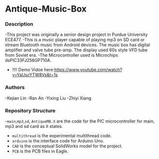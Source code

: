 # Antique-Music-Box

### Description
-This project was originally a senior design project in Purdue University ECE477. 
-This is a music player capable of playing mp3 on SD card or stream Bluetooth music from Android devices. The music box has digital amplifier and valve tube pre-amp. The display used 60s style VFD tube from Soviet era.
-The Microcontroller used is Microchips dsPIC33FJ256GP710A.
- !!!!  Demo Vidoe here:https://www.youtube.com/watch?v=YaUscYTW8Vs&t=1s

### Authors
-Kejian Lin
-Ran An
-Yixing Liu
-Zhiyi Xiang

### Repository Structure

-`main`,`mp3`,`sd`, `AntiqueMB.X` are the code for the PIC microcontroller for main, mp3 and sd card as it states.
- `multithread` is the experimental multithread code.
- `arduino` is the interface code for Arduino Uno.
- `CAD` is the conceptual SolidWorks model for the project.
- `PCB` is the PCB files in Eagle. 


